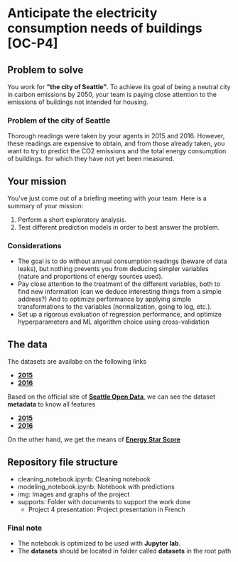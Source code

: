 # Anticipate the electricity consumption needs of buildings [OC-P4]

## **Problem to solve**

You work for **"the city of Seattle"**. To achieve its goal of being a neutral city in carbon emissions by 2050, your team is paying close attention to the emissions of buildings not intended for housing.

### **Problem of the city of Seattle**
Thorough readings were taken by your agents in 2015 and 2016. However, these readings are expensive to obtain, and from those already taken, you want to try to predict the CO2 emissions and the total energy consumption of buildings. for which they have not yet been measured.

## **Your mission**

You've just come out of a briefing meeting with your team. Here is a summary of your mission:

1. Perform a short exploratory analysis.
2. Test different prediction models in order to best answer the problem.

### **Considerations**

- The goal is to do without annual consumption readings (beware of data leaks), but nothing prevents you from deducing simpler variables (nature and proportions of energy sources used).
- Pay close attention to the treatment of the different variables, both to find new information (can we deduce interesting things from a simple address?) And to optimize performance by applying simple transformations to the variables (normalization, going to log, etc.).
- Set up a rigorous evaluation of regression performance, and optimize hyperparameters and ML algorithm choice using cross-validation

## **The data**

The datasets are availabe on the following links

- [**2015**](https://www.kaggle.com/city-of-seattle/sea-building-energy-benchmarking#2015-building-energy-benchmarking.csv)
- [**2016**](https://www.kaggle.com/city-of-seattle/sea-building-energy-benchmarking?select=2016-building-energy-benchmarking.csv)

Based on the official site of [**Seattle Open Data**](https://data.seattle.gov/), we can see the dataset **metadata** to know all features

- [**2015**](https://data.seattle.gov/dataset/2015-Building-Energy-Benchmarking/h7rm-fz6m)
- [**2016**](https://data.seattle.gov/dataset/2016-Building-Energy-Benchmarking/2bpz-gwpy)

On the other hand, we get the means of [**Energy Star Score**](https://www.energystar.gov/buildings/benchmark/analyze_benchmarking_results)

## **Repository file structure**

- cleaning_notebook.ipynb: Cleaning notebook
- modeling_notebook.ipynb: Notebook with predictions
- img: Images and graphs of the project
- supports: Folder with documents to support the work done
    - Project 4 presentation: Project presentation in French

### **Final note**

- The notebook is optimized to be used with **Jupyter lab**.
- The **datasets** should be located in folder called **datasets** in the root path